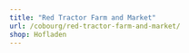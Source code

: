 ```yaml
---
title: "Red Tractor Farm and Market"
url: /cobourg/red-tractor-farm-and-market/
shop: Hofladen
---
```

